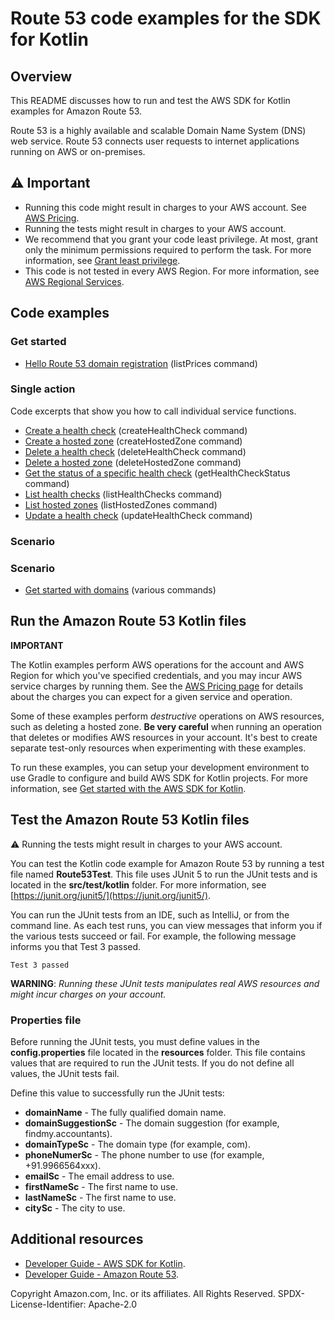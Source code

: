 # Route 53 code examples for the SDK for Kotlin

## Overview
This README discusses how to run and test the AWS SDK for Kotlin examples for Amazon Route 53.

Route 53 is a highly available and scalable Domain Name System (DNS) web service. Route 53 connects user requests to internet applications running on AWS or on-premises.

## ⚠️ Important
* Running this code might result in charges to your AWS account. See [AWS Pricing](https://aws.amazon.com/pricing/).
* Running the tests might result in charges to your AWS account.
* We recommend that you grant your code least privilege. At most, grant only the minimum permissions required to perform the task. For more information, see [Grant least privilege](https://docs.aws.amazon.com/IAM/latest/UserGuide/best-practices.html#grant-least-privilege). 
* This code is not tested in every AWS Region. For more information, see [AWS Regional Services](https://aws.amazon.com/about-aws/global-infrastructure/regional-product-services).

## Code examples

### Get started

- [Hello Route 53 domain registration](https://github.com/awsdocs/aws-doc-sdk-examples/blob/main/kotlin/services/route53/src/main/kotlin/com/kotlin/route/HelloRoute53.kt) (listPrices command)

### Single action

Code excerpts that show you how to call individual service functions.

- [Create a health check](https://github.com/awsdocs/aws-doc-sdk-examples/blob/main/kotlin/services/route53/src/main/kotlin/com/kotlin/route/CreateHealthCheck.kt) (createHealthCheck command)
- [Create a hosted zone](https://github.com/awsdocs/aws-doc-sdk-examples/blob/main/kotlin/services/route53/src/main/kotlin/com/kotlin/route/CreateHostedZone.kt) (createHostedZone command)
- [Delete a health check](https://github.com/awsdocs/aws-doc-sdk-examples/blob/main/kotlin/services/route53/src/main/kotlin/com/kotlin/route/DeleteHealthCheck.kt) (deleteHealthCheck command)
- [Delete a hosted zone](https://github.com/awsdocs/aws-doc-sdk-examples/blob/main/kotlin/services/route53/src/main/kotlin/com/kotlin/route/DeleteHostedZone.kt) (deleteHostedZone command)
- [Get the status of a specific health check](https://github.com/awsdocs/aws-doc-sdk-examples/blob/main/kotlin/services/route53/src/main/kotlin/com/kotlin/route/GetHealthCheckStatus.kt) (getHealthCheckStatus command)
- [List health checks](https://github.com/awsdocs/aws-doc-sdk-examples/blob/main/kotlin/services/route53/src/main/kotlin/com/kotlin/route/ListHealthChecks.kt) (listHealthChecks command)
- [List hosted zones](https://github.com/awsdocs/aws-doc-sdk-examples/blob/main/kotlin/services/route53/src/main/kotlin/com/kotlin/route/ListHostedZones.kt) (listHostedZones command)
- [Update a health check](https://github.com/awsdocs/aws-doc-sdk-examples/blob/main/kotlin/services/route53/src/main/kotlin/com/kotlin/route/UpdateHealthCheck.kt) (updateHealthCheck command)

### Scenario 

### Scenario 

- [Get started with domains](https://github.com/awsdocs/aws-doc-sdk-examples/blob/main/kotlin/services/route53/src/main/kotlin/com/kotlin/route/Route53Scenario.kt) (various commands)

## Run the Amazon Route 53 Kotlin files

**IMPORTANT**

The Kotlin examples perform AWS operations for the account and AWS Region for which you've specified credentials, and you may incur AWS service charges by running them. See the [AWS Pricing page](https://aws.amazon.com/pricing/) for details about the charges you can expect for a given service and operation.

Some of these examples perform *destructive* operations on AWS resources, such as deleting a hosted zone. **Be very careful** when running an operation that deletes or modifies AWS resources in your account. It's best to create separate test-only resources when experimenting with these examples.

To run these examples, you can setup your development environment to use Gradle to configure and build AWS SDK for Kotlin projects. For more information, 
see [Get started with the AWS SDK for Kotlin](https://docs.aws.amazon.com/sdk-for-kotlin/latest/developer-guide/get-started.html). 

 ## Test the Amazon Route 53 Kotlin files
 
 ⚠️ Running the tests might result in charges to your AWS account.

You can test the Kotlin code example for Amazon Route 53 by running a test file named **Route53Test**. This file uses JUnit 5 to run the JUnit tests and is located in the **src/test/kotlin** folder. For more information, see [https://junit.org/junit5/](https://junit.org/junit5/).

You can run the JUnit tests from an IDE, such as IntelliJ, or from the command line. As each test runs, you can view messages that inform you if the various tests succeed or fail. For example, the following message informs you that Test 3 passed.

	Test 3 passed

**WARNING**: _Running these JUnit tests manipulates real AWS resources and might incur charges on your account._

 ### Properties file
Before running the JUnit tests, you must define values in the **config.properties** file located in the **resources** folder. This file contains values that are required to run the JUnit tests. If you do not define all values, the JUnit tests fail.

Define this value to successfully run the JUnit tests:

- **domainName** - The fully qualified domain name.
- **domainSuggestionSc** - The domain suggestion (for example, findmy.accountants).
- **domainTypeSc** - The domain type (for example, com).
- **phoneNumerSc** - The phone number to use (for example, +91.9966564xxx).
- **emailSc** - The email address to use.
- **firstNameSc** - The first name to use.
- **lastNameSc** - The first name to use.
- **citySc** - The city to use.

## Additional resources
* [Developer Guide - AWS SDK for Kotlin](https://docs.aws.amazon.com/sdk-for-kotlin/latest/developer-guide/home.html).
* [Developer Guide - Amazon Route 53](https://docs.aws.amazon.com/Route53/latest/DeveloperGuide/Welcome.html).

Copyright Amazon.com, Inc. or its affiliates. All Rights Reserved. SPDX-License-Identifier: Apache-2.0
